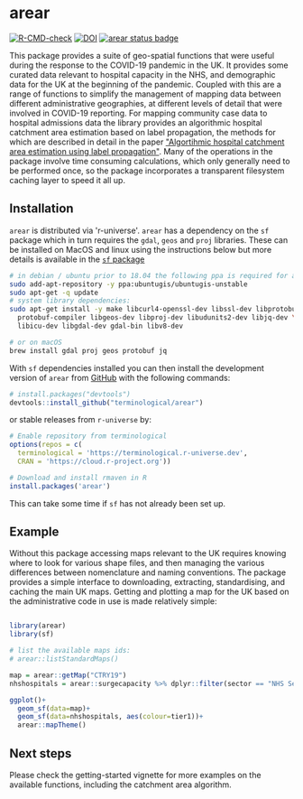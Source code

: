 arear
================

<!-- badges: start -->
[![R-CMD-check](https://github.com/terminological/arear/workflows/R-CMD-check/badge.svg)](https://github.com/terminological/arear/actions)
[![DOI](https://zenodo.org/badge/340773310.svg)](https://zenodo.org/badge/latestdoi/340773310)
[![arear status badge](https://terminological.r-universe.dev/badges/arear)](https://terminological.r-universe.dev)
<!-- badges: end -->

This package provides a suite of geo-spatial functions that were useful during
the response to the COVID-19 pandemic in the UK. It provides some curated data
relevant to hospital capacity in the NHS, and demographic data for the UK at the
beginning of the pandemic. Coupled with this are a range of functions to
simplify the management of mapping data between different administrative
geographies, at different levels of detail that were involved in COVID-19
reporting. For mapping community case data to hospital admissions data the
library provides an algorithmic hospital catchment area estimation based on
label propagation, the methods for which are described in detail in the paper
["Algortihmic hospital catchment area estimation using label
propagation"](https://bmchealthservres.biomedcentral.com/articles/10.1186/s12913-022-08127-7).
Many of the operations in the package involve time consuming calculations, which
only generally need to be performed once, so the package incorporates a
transparent filesystem caching layer to speed it all up.

## Installation

`arear` is distributed via 'r-universe'. `arear` has a dependency on the `sf`
package which in turn requires the `gdal`, `geos` and `proj` libraries. These
can be installed on MacOS and linux using the instructions below but more
details is available in the [`sf` package](https://r-spatial.github.io/sf/)

```BASH
# in debian / ubuntu prior to 18.04 the following ppa is required for arear
sudo add-apt-repository -y ppa:ubuntugis/ubuntugis-unstable
sudo apt-get -q update
# system library dependencies:
sudo apt-get install -y make libcurl4-openssl-dev libssl-dev libprotobuf-dev \ 
  protobuf-compiler libgeos-dev libproj-dev libudunits2-dev libjq-dev \ 
  libicu-dev libgdal-dev gdal-bin libv8-dev

# or on macOS
brew install gdal proj geos protobuf jq
```

With `sf` dependencies installed you can then install the development version of
`arear` from [GitHub](https://github.com/terminological/arear) with the
following commands:

```R
# install.packages("devtools")
devtools::install_github("terminological/arear")
```

or stable releases from `r-universe` by: 

```R
# Enable repository from terminological
options(repos = c(
  terminological = 'https://terminological.r-universe.dev',
  CRAN = 'https://cloud.r-project.org'))

# Download and install rmaven in R
install.packages('arear')
```

This can take some time if `sf` has not already been set up.

## Example

Without this package accessing maps relevant to the UK requires knowing where to
look for various shape files, and then managing the various differences between
nomenclature and naming conventions. The package provides a simple interface to
downloading, extracting, standardising, and caching the main UK maps. Getting
and plotting a map for the UK based on the administrative code in use is made
relatively simple:

```R

library(arear)
library(sf)

# list the available maps ids:
# arear::listStandardMaps()

map = arear::getMap("CTRY19")
nhshospitals = arear::surgecapacity %>% dplyr::filter(sector == "NHS Sector")

ggplot()+
  geom_sf(data=map)+
  geom_sf(data=nhshospitals, aes(colour=tier1))+
  arear::mapTheme()
```

## Next steps

Please check the getting-started vignette for more examples on the available
functions, including the catchment area algorithm.

